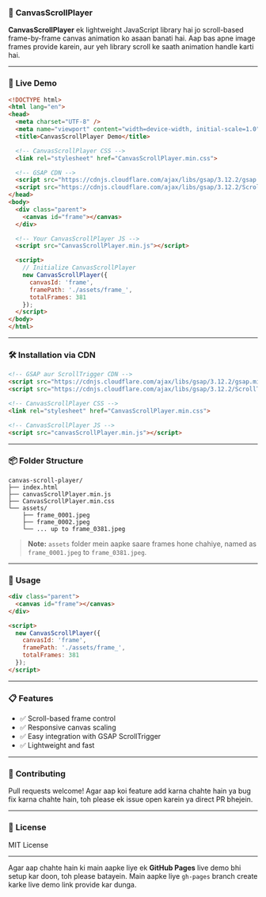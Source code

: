 ### 🎯 **CanvasScrollPlayer**

**CanvasScrollPlayer** ek lightweight JavaScript library hai jo scroll-based frame-by-frame canvas animation ko asaan banati hai. Aap bas apne image frames provide karein, aur yeh library scroll ke saath animation handle karti hai.

---

### 🚀 **Live Demo**

```html
<!DOCTYPE html>
<html lang="en">
<head>
  <meta charset="UTF-8" />
  <meta name="viewport" content="width=device-width, initial-scale=1.0"/>
  <title>CanvasScrollPlayer Demo</title>

  <!-- CanvasScrollPlayer CSS -->
  <link rel="stylesheet" href="CanvasScrollPlayer.min.css">

  <!-- GSAP CDN -->
  <script src="https://cdnjs.cloudflare.com/ajax/libs/gsap/3.12.2/gsap.min.js"></script>
  <script src="https://cdnjs.cloudflare.com/ajax/libs/gsap/3.12.2/ScrollTrigger.min.js"></script>
</head>
<body>
  <div class="parent">
    <canvas id="frame"></canvas>
  </div>

  <!-- Your CanvasScrollPlayer JS -->
  <script src="CanvasScrollPlayer.min.js"></script>

  <script>
    // Initialize CanvasScrollPlayer
    new CanvasScrollPlayer({
      canvasId: 'frame',
      framePath: './assets/frame_',
      totalFrames: 381
    });
  </script>
</body>
</html>
```
---

### 🛠️ **Installation via CDN**

```html
<!-- GSAP aur ScrollTrigger CDN -->
<script src="https://cdnjs.cloudflare.com/ajax/libs/gsap/3.12.2/gsap.min.js"></script>
<script src="https://cdnjs.cloudflare.com/ajax/libs/gsap/3.12.2/ScrollTrigger.min.js"></script>

<!-- CanvasScrollPlayer CSS -->
<link rel="stylesheet" href="CanvasScrollPlayer.min.css">

<!-- CanvasScrollPlayer JS -->
<script src="canvasScrollPlayer.min.js"></script>
```

---

### 📦 **Folder Structure**

```
canvas-scroll-player/
├── index.html
├── canvasScrollPlayer.min.js
├── CanvasScrollPlayer.min.css
└── assets/
    ├── frame_0001.jpeg
    ├── frame_0002.jpeg
    └── ... up to frame_0381.jpeg
```

> **Note:** `assets` folder mein aapke saare frames hone chahiye, named as `frame_0001.jpeg` to `frame_0381.jpeg`.

---

### 🧾 **Usage**

```html
<div class="parent">
  <canvas id="frame"></canvas>
</div>

<script>
  new CanvasScrollPlayer({
    canvasId: 'frame',
    framePath: './assets/frame_',
    totalFrames: 381
  });
</script>
```

---

### 📋 **Features**

* ✅ Scroll-based frame control
* ✅ Responsive canvas scaling
* ✅ Easy integration with GSAP ScrollTrigger
* ✅ Lightweight and fast

---

### 🤝 **Contributing**

Pull requests welcome! Agar aap koi feature add karna chahte hain ya bug fix karna chahte hain, toh please ek issue open karein ya direct PR bhejein.

---

### 📄 **License**

MIT License

---

Agar aap chahte hain ki main aapke liye ek **GitHub Pages** live demo bhi setup kar doon, toh please batayein. Main aapke liye `gh-pages` branch create karke live demo link provide kar dunga.
